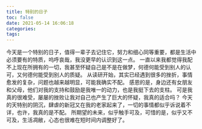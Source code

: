 ```yaml
---
title: 特别的日子
toc: false
date: 2021-05-14 16:06:18
categories:
tags:
---
```

今天是一个特别的日子，值得一辈子去记住它，努力和细心同等重要，都是生活中必须要有的特质，呜呼哀哉，我没更早的认识到这一点。
一直以来我都觉得我配不上现在所拥有的一切，我甚至怀疑自己是不是在做梦，何德何能受到别人的认可，又何德何能受到别人的质疑。
从读研开始，其实已经遇到很多的挫折，事情愈发的复杂，问题也越来越明显，可能我确实不配。
感恩的是，身边还有女朋友和父母，他们对我的支持和鼓励是我唯一的动力，也是我挺下去的支柱。
可是我真的很难受，屡屡的挫败让我对自己也产生了巨大的怀疑，我真的适合吗？
今天的天特别的阴沉，肆虐的新冠又在我的老家起来了，一切的事情都似乎诉说着不详，也许，我真的是不配。
所期望的未来，似乎触手可及，可惜的是，似乎又不可及，生活凋敝，心态也很难在短时间内调整好了。